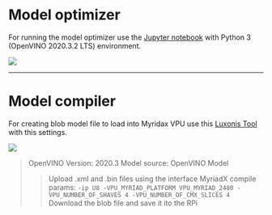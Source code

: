 # Model optimizer

For running the model optimizer use the [Jupyter notebook](https://github.com/precision-sustainable-ag/OpenCV_Competition2021/blob/master/6_CNN_Model_Training/Model_Optimizer/Optimizer_Benchmark-BenchBot.ipynb) with Python 3 (OpenVINO 2020.3.2 LTS) environment.

![](https://lh4.googleusercontent.com/q8GmA_jSUmxk7_1zc9UXgb_u-RI1a6ZxpCYGPrAnYCzDAyOJOZYJR81vieTYIFYF6K2qBvlyvEe3QJYWJYE6rrc1HhcW2ZMf12PY1712d9cPVloyHt_tfsooWDZWm2nPFcnSZfNb)

---

# Model compiler

For creating blob model file to load into Myridax VPU use this [Luxonis Tool](http://luxonis.com:8080/) with this settings.

![](https://lh3.googleusercontent.com/OJkuXAX2JJnbfEhFosDeKJbp8BiQPK2ZzWIgf25pkWO3WjzraQg8OvNpvlc8coqsVlPqWV9eIMBhyPi6OulKhPyk0K6JLvtziXi4ehdsBrBIw6L2rw426RnAKBr7Eg-_q9ih1S8k)

> OpenVINO Version: 2020.3
> Model source: OpenVINO Model
>> Upload .xml and .bin files using the interface
>> MyriadX compile params: `-ip U8 -VPU_MYRIAD_PLATFORM VPU_MYRIAD_2480 -VPU_NUMBER_OF_SHAVES 4 -VPU_NUMBER_OF_CMX_SLICES 4`
> Download the blob file and save it ito the RPi


